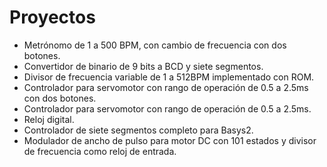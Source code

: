 Proyectos
=====

* Metrónomo de 1 a 500 BPM, con cambio de frecuencia con dos botones.
* Convertidor de binario de 9 bits a BCD y siete segmentos.
* Divisor de frecuencia variable de 1 a 512BPM implementado con ROM.
* Controlador para servomotor con rango de operación de 0.5 a 2.5ms con dos botones.
* Controlador para servomotor con rango de operación de 0.5 a 2.5ms.
* Reloj digital.
* Controlador de siete segmentos completo para Basys2.
* Modulador de ancho de pulso para motor DC con 101 estados y divisor de frecuencia como reloj de entrada.